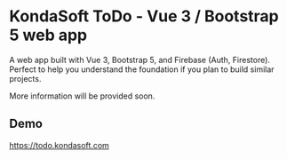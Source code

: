 # KondaSoft ToDo - Vue 3 / Bootstrap 5 web app

A web app built with Vue 3, Bootstrap 5, and Firebase (Auth, Firestore). Perfect to help you understand the foundation if you plan to build similar projects. 

More information will be provided soon.

## Demo
https://todo.kondasoft.com

